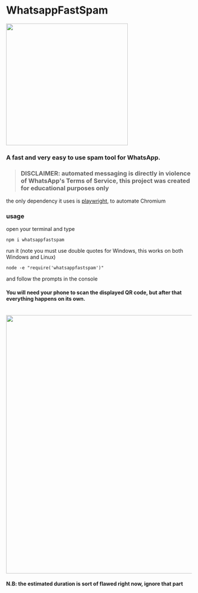 # WhatsappFastSpam

<img src = "https://user-images.githubusercontent.com/68165727/133784669-d5db346f-2d09-4cdf-b9f5-08863dc5ff1a.png" width = 330/>

### A fast and **very** easy to use spam tool for WhatsApp.

> ### DISCLAIMER: automated messaging is directly in violence of WhatsApp's Terms of Service, this project was created for educational purposes only 

the only dependency it uses is [playwright](https://playwright.dev/), to automate Chromium

### usage
open your terminal and type
```
npm i whatsappfastspam
```

run it (note you must use double quotes for Windows, this works on both Windows and Linux)
```
node -e "require('whatsappfastspam')"
```
and follow the prompts in the console

#### You will need your phone to scan the displayed QR code, but after that everything happens on its own.

<br>


<img src = "https://user-images.githubusercontent.com/68165727/133790995-4036f1e4-489c-47da-82ab-e4d04d2cd080.png" width=700>

#### N.B: the estimated duration is sort of flawed right now, ignore that part
